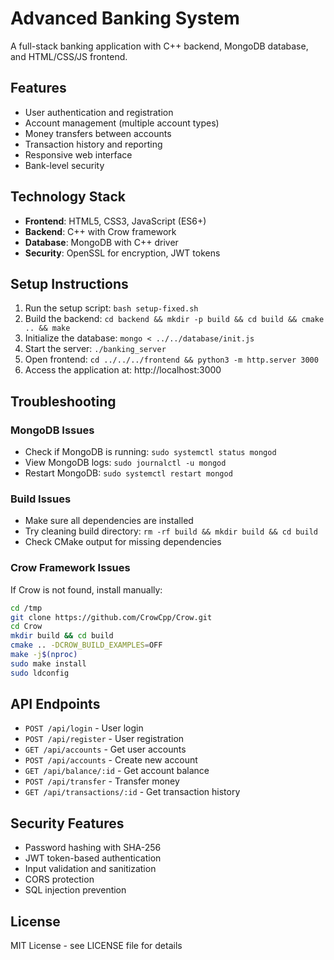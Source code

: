 # Advanced Banking System

A full-stack banking application with C++ backend, MongoDB database, and HTML/CSS/JS frontend.

## Features

- User authentication and registration
- Account management (multiple account types)
- Money transfers between accounts
- Transaction history and reporting
- Responsive web interface
- Bank-level security

## Technology Stack

- **Frontend**: HTML5, CSS3, JavaScript (ES6+)
- **Backend**: C++ with Crow framework
- **Database**: MongoDB with C++ driver
- **Security**: OpenSSL for encryption, JWT tokens

## Setup Instructions

1. Run the setup script: `bash setup-fixed.sh`
2. Build the backend: `cd backend && mkdir -p build && cd build && cmake .. && make`
3. Initialize the database: `mongo < ../../database/init.js`
4. Start the server: `./banking_server`
5. Open frontend: `cd ../../../frontend && python3 -m http.server 3000`
6. Access the application at: http://localhost:3000

## Troubleshooting

### MongoDB Issues
- Check if MongoDB is running: `sudo systemctl status mongod`
- View MongoDB logs: `sudo journalctl -u mongod`
- Restart MongoDB: `sudo systemctl restart mongod`

### Build Issues
- Make sure all dependencies are installed
- Try cleaning build directory: `rm -rf build && mkdir build && cd build`
- Check CMake output for missing dependencies

### Crow Framework Issues
If Crow is not found, install manually:
```bash
cd /tmp
git clone https://github.com/CrowCpp/Crow.git
cd Crow
mkdir build && cd build
cmake .. -DCROW_BUILD_EXAMPLES=OFF
make -j$(nproc)
sudo make install
sudo ldconfig
```

## API Endpoints

- `POST /api/login` - User login
- `POST /api/register` - User registration
- `GET /api/accounts` - Get user accounts
- `POST /api/accounts` - Create new account
- `GET /api/balance/:id` - Get account balance
- `POST /api/transfer` - Transfer money
- `GET /api/transactions/:id` - Get transaction history

## Security Features

- Password hashing with SHA-256
- JWT token-based authentication
- Input validation and sanitization
- CORS protection
- SQL injection prevention

## License

MIT License - see LICENSE file for details
